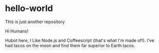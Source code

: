 # hello-world
This is just another repository

Hi Humans!

Hubot here, I Like Node.js and Coffeescript (that's what I'm made of!).
I've had tacos on the moon and find them far superior to Earth tacos.
